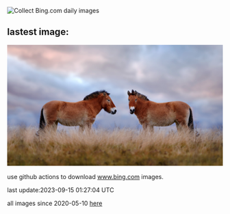 ![Collect Bing.com daily images](https://github.com/counter2015/bing-daily-images/workflows/Collect%20Bing.com%20daily%20images/badge.svg)
## lastest image:
![](images/MongoliaHorses.jpg)

use github actions to download www.bing.com images.

last update:2023-09-15 01:27:04 UTC

all images since 2020-05-10 [here](https://github.com/counter2015/bing-daily-images/tree/master/images) 
